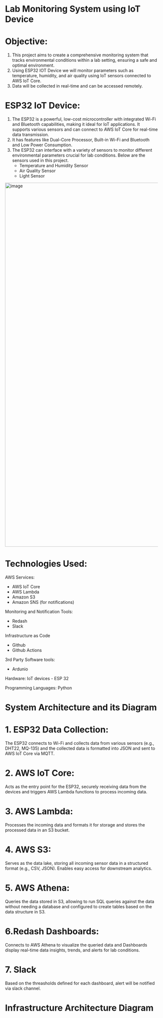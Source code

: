 # Lab Monitoring System using IoT Device

# Objective:

1. This project aims to create a comprehensive monitoring system that tracks environmental conditions within a lab setting, ensuring a safe and optimal environment.
2. Using ESP32 IOT Device we will monitor parameters such as temperature, humidity, and air quality using IoT sensors connected to AWS IoT Core.
3. Data will be collected in real-time and can be accessed remotely.

# ESP32 IoT Device:

1. The ESP32 is a powerful, low-cost microcontroller with integrated Wi-Fi and Bluetooth capabilities, making it ideal for IoT applications. It supports various sensors and can connect to AWS IoT Core for real-time data transmission.
2. It has features like Dual-Core Processor, Built-in Wi-Fi and Bluetooth and Low Power Consumption.
3. The ESP32 can interface with a variety of sensors to monitor different environmental parameters crucial for lab conditions. Below are the sensors used in this project.
   - Temperature and Humidity Sensor
   - Air Quality Sensor
   - Light Sensor
<img width="1198" alt="image" src="https://github.com/user-attachments/assets/757c45cf-55ca-42c8-a566-4f67c5644d65">
   

# Technologies Used:

AWS Services:
* AWS IoT Core
* AWS Lambda
* Amazon S3
* Amazon SNS (for notifications)
  
Monitoring and Notification Tools:
* Redash
* Slack
  
Infrastructure as Code
* Github
* Github Actions
  
3rd Party Software tools:
* Ardunio

Hardware: 
IoT devices - ESP 32

Programming Languages: 
Python

# System Architecture and its Diagram

# 1. ESP32 Data Collection:

  The ESP32 connects to Wi-Fi and collects data from various sensors (e.g., DHT22, MQ-135) and the collected data is formatted into JSON and sent to AWS IoT Core via MQTT.

# 2. AWS IoT Core:

  Acts as the entry point for the ESP32, securely receiving data from the devices and triggers AWS Lambda functions to process incoming data.

# 3. AWS Lambda:
  Processes the incoming data and formats it for storage and stores the processed data in an S3 bucket.

# 4. AWS S3:

  Serves as the data lake, storing all incoming sensor data in a structured format (e.g., CSV, JSON). Enables easy access for downstream analytics.

# 5. AWS Athena:

  Queries the data stored in S3, allowing  to run SQL queries against the data without needing a database and configured to create tables based on the data structure in S3.

# 6.Redash Dashboards:

  Connects to AWS Athena to visualize the queried data and Dashboards display real-time data insights, trends, and alerts for lab conditions.

# 7. Slack

  Based on the threasholds defined for each dashboard, alert will be notified via slack channel.
   
# Infrastructure Architecture Diagram


